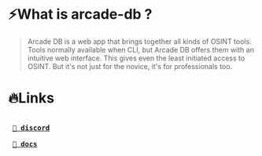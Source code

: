 # ⚡What is arcade-db ?

> Arcade DB is a web app that brings together all kinds of OSINT tools.
> Tools normally available when CLI, but Arcade DB offers them with an intuitive web interface.
> This gives even the least initiated access to OSINT. But it's not just for the novice, it's for professionals too.

# 🔥Links

**<kbd> <br> <a href="https://discord.arcade-project.xyz/">🐐 discord</a> <br> </kbd>**
**<kbd> <br> <a href="https://arcade-project.gitbook.io/arcade-db">📒 docs</a> <br> </kbd>**
